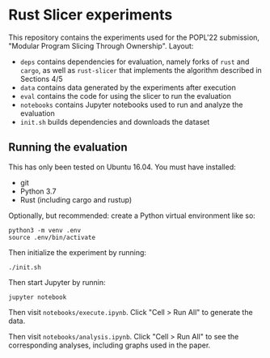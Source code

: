 # Rust Slicer experiments

This repository contains the experiments used for the POPL'22 submission, "Modular Program Slicing Through Ownership". Layout:
* `deps` contains dependencies for evaluation, namely forks of `rust` and `cargo`, as well as `rust-slicer` that implements the algorithm described in Sections 4/5
* `data` contains data generated by the experiments after execution
* `eval` contains the code for using the slicer to run the evaluation
* `notebooks` contains Jupyter notebooks used to run and analyze the evaluation
* `init.sh` builds dependencies and downloads the dataset

## Running the evaluation

This has only been tested on Ubuntu 16.04. You must have installed:
* git
* Python 3.7
* Rust (including cargo and rustup)

Optionally, but recommended: create a Python virtual environment like so:
```
python3 -m venv .env
source .env/bin/activate
```

Then initialize the experiment by running:

```
./init.sh
```

Then start Jupyter by runnin:

```
jupyter notebook
```

Then visit `notebooks/execute.ipynb`. Click "Cell > Run All" to generate the data.

Then visit `notebooks/analysis.ipynb`. Click "Cell > Run All" to see the corresponding analyses, including graphs used in the paper.
